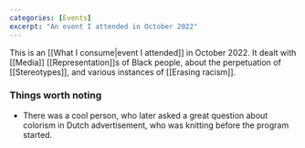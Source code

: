 ```yaml
---
categories: [Events]
excerpt: "An event I attended in October 2022"
---
```

This is an [[What I consume|event I attended]] in October 2022. It dealt with [[Media]] [[Representation]]s of Black people, about the perpetuation of [[Stereotypes]], and various instances of [[Erasing racism]].

### Things worth noting
- There was a cool person, who later asked a great question about colorism in Dutch advertisement, who was knitting before the program started.